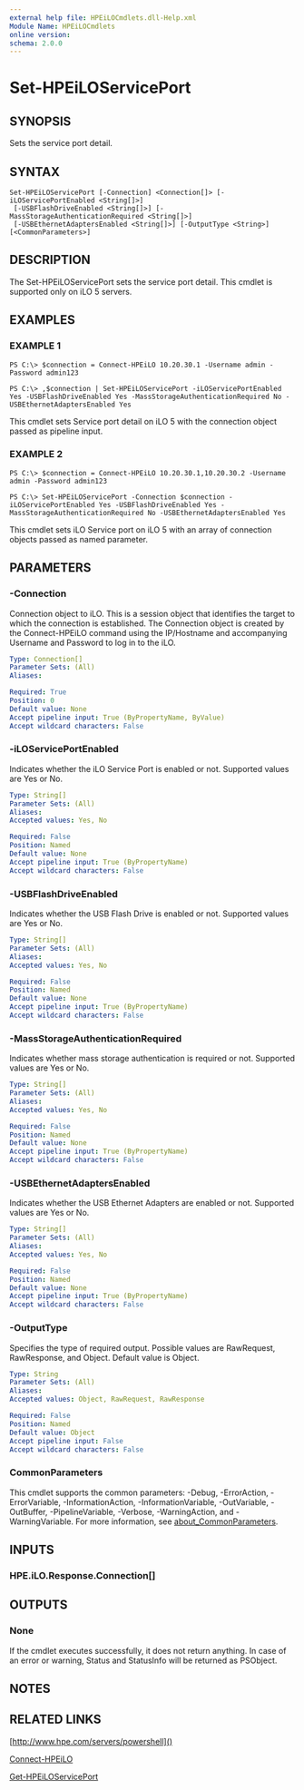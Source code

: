 ```yaml
---
external help file: HPEiLOCmdlets.dll-Help.xml
Module Name: HPEiLOCmdlets
online version:
schema: 2.0.0
---
```


# Set-HPEiLOServicePort

## SYNOPSIS
Sets the service port detail.

## SYNTAX

```
Set-HPEiLOServicePort [-Connection] <Connection[]> [-iLOServicePortEnabled <String[]>]
 [-USBFlashDriveEnabled <String[]>] [-MassStorageAuthenticationRequired <String[]>]
 [-USBEthernetAdaptersEnabled <String[]>] [-OutputType <String>] [<CommonParameters>]
```

## DESCRIPTION
The Set-HPEiLOServicePort sets the service port detail.
This cmdlet is supported only on iLO 5 servers.

## EXAMPLES

### EXAMPLE 1
```
PS C:\> $connection = Connect-HPEiLO 10.20.30.1 -Username admin -Password admin123

PS C:\> ,$connection | Set-HPEiLOServicePort -iLOServicePortEnabled Yes -USBFlashDriveEnabled Yes -MassStorageAuthenticationRequired No -USBEthernetAdaptersEnabled Yes
```

This cmdlet sets Service port detail on iLO 5 with the connection object passed as pipeline input.

### EXAMPLE 2
```
PS C:\> $connection = Connect-HPEiLO 10.20.30.1,10.20.30.2 -Username admin -Password admin123

PS C:\> Set-HPEiLOServicePort -Connection $connection -iLOServicePortEnabled Yes -USBFlashDriveEnabled Yes -MassStorageAuthenticationRequired No -USBEthernetAdaptersEnabled Yes
```

This cmdlet sets iLO Service port on iLO 5 with an array of connection objects passed as named parameter.

## PARAMETERS

### -Connection
Connection object to iLO.
This is a session object that identifies the target to which the connection is established.
The Connection object is created by the Connect-HPEiLO command using the IP/Hostname and accompanying Username and Password to log in to the iLO.

```yaml
Type: Connection[]
Parameter Sets: (All)
Aliases:

Required: True
Position: 0
Default value: None
Accept pipeline input: True (ByPropertyName, ByValue)
Accept wildcard characters: False
```

### -iLOServicePortEnabled
Indicates whether the iLO Service Port is enabled or not.
Supported values are Yes or No.

```yaml
Type: String[]
Parameter Sets: (All)
Aliases:
Accepted values: Yes, No

Required: False
Position: Named
Default value: None
Accept pipeline input: True (ByPropertyName)
Accept wildcard characters: False
```

### -USBFlashDriveEnabled
Indicates whether the USB Flash Drive is enabled or not.
Supported values are Yes or No.

```yaml
Type: String[]
Parameter Sets: (All)
Aliases:
Accepted values: Yes, No

Required: False
Position: Named
Default value: None
Accept pipeline input: True (ByPropertyName)
Accept wildcard characters: False
```

### -MassStorageAuthenticationRequired
Indicates whether mass storage authentication is required or not.
Supported values are Yes or No.

```yaml
Type: String[]
Parameter Sets: (All)
Aliases:
Accepted values: Yes, No

Required: False
Position: Named
Default value: None
Accept pipeline input: True (ByPropertyName)
Accept wildcard characters: False
```

### -USBEthernetAdaptersEnabled
Indicates whether the USB Ethernet Adapters are enabled or not.
Supported values are Yes or No.

```yaml
Type: String[]
Parameter Sets: (All)
Aliases:
Accepted values: Yes, No

Required: False
Position: Named
Default value: None
Accept pipeline input: True (ByPropertyName)
Accept wildcard characters: False
```

### -OutputType
Specifies the type of required output.
Possible values are RawRequest, RawResponse, and Object.
Default value is Object.

```yaml
Type: String
Parameter Sets: (All)
Aliases:
Accepted values: Object, RawRequest, RawResponse

Required: False
Position: Named
Default value: Object
Accept pipeline input: False
Accept wildcard characters: False
```

### CommonParameters
This cmdlet supports the common parameters: -Debug, -ErrorAction, -ErrorVariable, -InformationAction, -InformationVariable, -OutVariable, -OutBuffer, -PipelineVariable, -Verbose, -WarningAction, and -WarningVariable. For more information, see [about_CommonParameters](http://go.microsoft.com/fwlink/?LinkID=113216).

## INPUTS

### HPE.iLO.Response.Connection[]
## OUTPUTS

### None
If the cmdlet executes successfully, it does not return anything.
In case of an error or warning, Status and StatusInfo will be returned as PSObject.

## NOTES

## RELATED LINKS

[http://www.hpe.com/servers/powershell]()

[Connect-HPEiLO]()

[Get-HPEiLOServicePort]()

